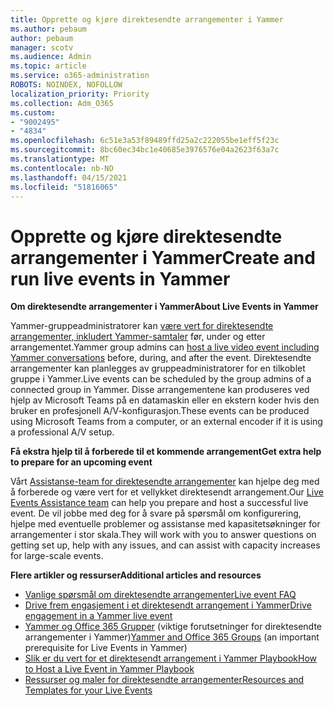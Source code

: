 ```yaml
---
title: Opprette og kjøre direktesendte arrangementer i Yammer
ms.author: pebaum
author: pebaum
manager: scotv
ms.audience: Admin
ms.topic: article
ms.service: o365-administration
ROBOTS: NOINDEX, NOFOLLOW
localization_priority: Priority
ms.collection: Adm_O365
ms.custom:
- "9002495"
- "4834"
ms.openlocfilehash: 6c51e3a53f89489ffd25a2c222055be1eff5f23c
ms.sourcegitcommit: 8bc60ec34bc1e40685e3976576e04a2623f63a7c
ms.translationtype: MT
ms.contentlocale: nb-NO
ms.lasthandoff: 04/15/2021
ms.locfileid: "51816065"
---
```

# <a name="create-and-run-live-events-in-yammer"></a><span data-ttu-id="56e0e-102">Opprette og kjøre direktesendte arrangementer i Yammer</span><span class="sxs-lookup"><span data-stu-id="56e0e-102">Create and run live events in Yammer</span></span>

<span data-ttu-id="56e0e-103">**Om direktesendte arrangementer i Yammer**</span><span class="sxs-lookup"><span data-stu-id="56e0e-103">**About Live Events in Yammer**</span></span>

<span data-ttu-id="56e0e-104">Yammer-gruppeadministratorer kan [være vert for direktesendte arrangementer, inkludert Yammer-samtaler](https://docs.microsoft.com/yammer/manage-yammer-groups/yammer-live-events) før, under og etter arrangementet.</span><span class="sxs-lookup"><span data-stu-id="56e0e-104">Yammer group admins can [host a live video event including Yammer conversations](https://docs.microsoft.com/yammer/manage-yammer-groups/yammer-live-events) before, during, and after the event.</span></span> <span data-ttu-id="56e0e-105">Direktesendte arrangementer kan planlegges av gruppeadministratorer for en tilkoblet gruppe i Yammer.</span><span class="sxs-lookup"><span data-stu-id="56e0e-105">Live events can be scheduled by the group admins of a connected group in Yammer.</span></span> <span data-ttu-id="56e0e-106">Disse arrangementene kan produseres ved hjelp av Microsoft Teams på en datamaskin eller en ekstern koder hvis den bruker en profesjonell A/V-konfigurasjon.</span><span class="sxs-lookup"><span data-stu-id="56e0e-106">These events can be produced using Microsoft Teams from a computer, or an external encoder if it is using a professional A/V setup.</span></span>

<span data-ttu-id="56e0e-107">**Få ekstra hjelp til å forberede til et kommende arrangement**</span><span class="sxs-lookup"><span data-stu-id="56e0e-107">**Get extra help to prepare for an upcoming event**</span></span>

<span data-ttu-id="56e0e-108">Vårt [Assistanse-team for direktesendte arrangementer](https://aka.ms/AA87gbh) kan hjelpe deg med å forberede og være vert for et vellykket direktesendt arrangement.</span><span class="sxs-lookup"><span data-stu-id="56e0e-108">Our [Live Events Assistance team](https://aka.ms/AA87gbh) can help you prepare and host a successful live event.</span></span> <span data-ttu-id="56e0e-109">De vil jobbe med deg for å svare på spørsmål om konfigurering, hjelpe med eventuelle problemer og assistanse med kapasitetsøkninger for arrangementer i stor skala.</span><span class="sxs-lookup"><span data-stu-id="56e0e-109">They will work with you to answer questions on getting set up, help with any issues, and can assist with capacity increases for large-scale events.</span></span>

<span data-ttu-id="56e0e-110">**Flere artikler og ressurser**</span><span class="sxs-lookup"><span data-stu-id="56e0e-110">**Additional articles and resources**</span></span>

- [<span data-ttu-id="56e0e-111">Vanlige spørsmål om direktesendte arrangementer</span><span class="sxs-lookup"><span data-stu-id="56e0e-111">Live event FAQ</span></span>](https://support.office.com/article/43bbd59d-a734-4c8f-923d-6a239d137d34)
- [<span data-ttu-id="56e0e-112">Drive frem engasjement i et direktesendt arrangement i Yammer</span><span class="sxs-lookup"><span data-stu-id="56e0e-112">Drive engagement in a Yammer live event</span></span>](https://support.office.com/article/drive-engagement-in-a-yammer-live-event-c0244ad8-6dcb-419c-add9-2e4a00543412?ui=en-US&rs=en-US&ad=US)
- <span data-ttu-id="56e0e-113">[Yammer og Office 365 Grupper](https://docs.microsoft.com/yammer/manage-yammer-groups/yammer-and-office-365-groups) (viktige forutsetninger for direktesendte arrangementer i Yammer)</span><span class="sxs-lookup"><span data-stu-id="56e0e-113">[Yammer and Office 365 Groups](https://docs.microsoft.com/yammer/manage-yammer-groups/yammer-and-office-365-groups) (an important prerequisite for Live Events in Yammer)</span></span>
- [<span data-ttu-id="56e0e-114">Slik er du vert for et direktesendt arrangement i Yammer Playbook</span><span class="sxs-lookup"><span data-stu-id="56e0e-114">How to Host a Live Event in Yammer Playbook</span></span>](https://aka.ms/LiveEventsinYammerplaybook)
- [<span data-ttu-id="56e0e-115">Ressurser og maler for direktesendte arrangementer</span><span class="sxs-lookup"><span data-stu-id="56e0e-115">Resources and Templates for your Live Events</span></span>](https://aka.ms/LiveEventYammerTemplates)
